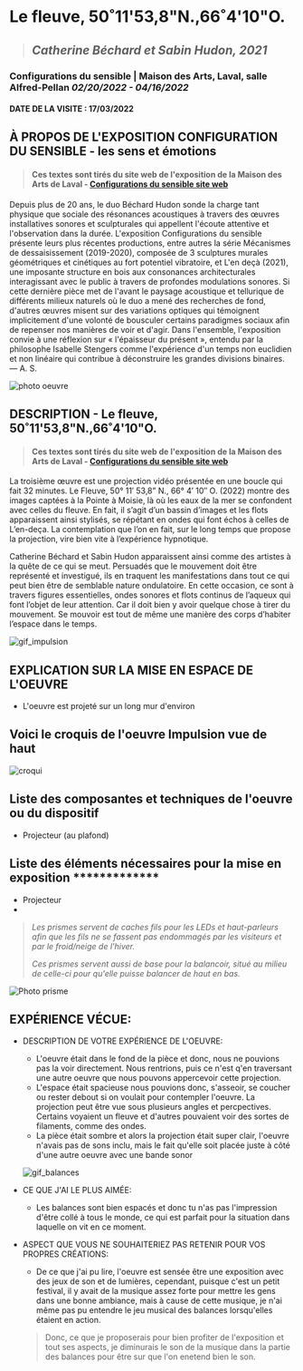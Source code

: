 # Le fleuve, 50˚11'53,8"N.,66˚4'10"O.

>## *Catherine Béchard et Sabin Hudon, 2021* 


### Configurations du sensible | Maison des Arts, Laval, salle Alfred-Pellan *02/20/2022 - 04/16/2022*




#### DATE DE LA VISITE : 17/03/2022

## À PROPOS DE L'EXPOSITION CONFIGURATION DU SENSIBLE - les sens et émotions
>#### Ces textes sont tirés du site web de l'exposition de la Maison des Arts de Laval - [Configurations du sensible site web](https://www.laval.ca/Pages/Fr/Calendrier/mda-expo-bechard-hudon.aspx)

Depuis plus de 20 ans, le duo Béchard Hudon sonde la charge tant physique que sociale des résonances acoustiques à travers des œuvres installatives sonores et sculpturales qui appellent l'écoute attentive et l'observation dans la durée. L'exposition Configurations du sensible présente leurs plus récentes productions, entre autres la série Mécanismes de dessaisissement (2019-2020), composée de 3 sculptures murales géométriques et cinétiques au fort potentiel vibratoire, et L'en deçà (2021), une imposante structure en bois aux consonances architecturales interagissant avec le public à travers de profondes modulations sonores. Si cette dernière pièce met de l'avant le paysage acoustique et tellurique de différents milieux naturels où le duo a mené des recherches de fond, d'autres œuvres misent sur des variations optiques qui témoignent implicitement d'une volonté de bousculer certains paradigmes sociaux afin de repenser nos manières de voir et d'agir. Dans l'ensemble, l'exposition convie à une réflexion sur « l'épaisseur du présent », entendu par la philosophe Isabelle Stengers comme l'expérience d'un temps non euclidien et non linéaire qui contribue à déconstruire les grandes divisions binaires. — A. S.



![photo oeuvre](medias/274754793_1164574297413669_4054563768481923679_n.jpg)

## DESCRIPTION - Le fleuve, 50˚11'53,8"N.,66˚4'10"O.
>#### Ces textes sont tirés du site web de l'exposition de la Maison des Arts de Laval - [Configurations du sensible site web](https://www.laval.ca/Pages/Fr/Calendrier/mda-expo-bechard-hudon.aspx)
La troisième œuvre est une projection vidéo présentée en une boucle qui fait 32 minutes. Le Fleuve, 50° 11′ 53,8” N., 66° 4′ 10″ O. (2022) montre des images captées à la Pointe à Moisie, là où les eaux de la mer se confondent avec celles du fleuve. En fait, il s’agit d’un bassin d’images et les flots apparaissent ainsi stylisés, se répétant en ondes qui font échos à celles de L’en-deça. La contemplation que l’on en fait, sur le long temps que propose la projection, vire bien vite à l’expérience hypnotique.

Catherine Béchard et Sabin Hudon apparaissent ainsi comme des artistes à la quête de ce qui se meut. Persuadés que le mouvement doit être représenté et investigué, ils en traquent les manifestations dans tout ce qui peut bien être de semblable nature ondulatoire. En cette occasion, ce sont à travers figures essentielles, ondes sonores et flots continus de l’aqueux qui font l’objet de leur attention. Car il doit bien y avoir quelque chose à tirer du mouvement. Se mouvoir est tout de même une manière des corps d’habiter l’espace dans le temps.

![gif_impulsion](medias/video-1646249401_AdobeCreativeCloudExpress.gif)


## EXPLICATION SUR LA MISE EN ESPACE DE L'OEUVRE
- L'oeuvre est projeté sur un long mur d'environ 


## Voici le croquis de l'oeuvre Impulsion vue de haut
![croqui](medias/IMG_1523.jpg)

## Liste des composantes et techniques de l'oeuvre ou du dispositif 
- Projecteur (au plafond)

## Liste des éléments nécessaires pour la mise en exposition  *************
- Projecteur
- 
> *Les prismes servent de caches fils pour les LEDs et haut-parleurs afin que les fils ne se fassent pas endommagés par les visiteurs et par le froid/neige de l'hiver.*
>
>*Ces prismes servent aussi de base pour la balancoir, situé au milieu de celle-ci pour qu'elle puisse balancer de haut en bas.* 

![Photo prisme](medias/274787444_328328499319415_6053284056663834066_n.jpg)



## EXPÉRIENCE VÉCUE:

- DESCRIPTION DE VOTRE EXPÉRIENCE DE L'OEUVRE: 
  - L'oeuvre était dans le fond de la pièce et donc, nous ne pouvions pas la voir directement. Nous rentrions, puis ce n'est q'en traversant une autre oeuvre que nous pouvons appercevoir cette projection.
  - L'espace était spacieuse nous pouvions donc, s'asseoir, se coucher ou rester debout si on voulait pour contempler l'oeuvre. La projection peut être vue sous plusieurs angles et percpectives. Certains voyaient un fleuve et d'autres pouvaient voir des sortes de filaments, comme des ondes. 
  - La pièce était sombre et alors la projection était super clair, l'oeuvre n'avais pas de sons inclu, mais le fait qu'elle soit placée juste à côté d'une autre oeuvre avec une bande sonor 
  
  ![gif_balances](medias/video-1646249487_AdobeCreativeCloudExpress.gif)
  

- CE QUE J'AI LE PLUS AIMÉE:
  - Les balances sont bien espacés et donc tu n'as pas l'impression d'être collé à tous le monde, ce qui est parfait pour la situation dans laquelle on vit en ce moment. 


- ASPECT QUE VOUS NE SOUHAITERIEZ PAS RETENIR POUR VOS PROPRES CRÉATIONS: 
  - De ce que j'ai pu lire, l'oeuvre est sensée être une exposition avec des jeux de son et de lumières, cependant, puisque c'est un petit festival, il y avait de la musique assez forte pour mettre les gens dans une bonne ambiance, mais à cause de cette musique, je n'ai même pas pu entendre le jeu musical des balances lorsqu'elles étaient en action.
  
  > Donc, ce que je proposerais pour bien profiter de l'exposition et tout ses aspects, je diminurais le son de la musique dans la partie des balances pour être sur que l'on enetend bien le son.
